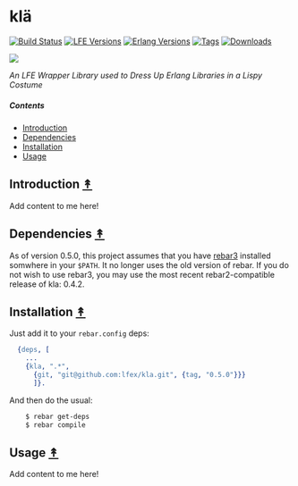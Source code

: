 # klä

[![Build Status][travis badge]][travis] [![LFE Versions][lfe badge]][lfe] [![Erlang Versions][erlang badge]][versions] [![Tags][github tags badge]][github tags] [![Downloads][hex downloads]][hex package]

[![][kla-logo]][kla-logo-large]

*An LFE Wrapper Library used to Dress Up Erlang Libraries in a Lispy Costume*


##### Contents

* [Introduction](#introduction-)
* [Dependencies](#dependencies-)
* [Installation](#installation-)
* [Usage](#usage-)


## Introduction [&#x219F;](#contents)

Add content to me here!


## Dependencies [&#x219F;](#contents)

As of version 0.5.0, this project assumes that you have
[rebar3](https://github.com/rebar/rebar3) installed somwhere in your ``$PATH``.
It no longer uses the old version of rebar. If you do not wish to use rebar3,
you may use the most recent rebar2-compatible release of kla: 0.4.2.


## Installation [&#x219F;](#contents)

Just add it to your ``rebar.config`` deps:

```erlang
  {deps, [
    ...
    {kla, ".*",
      {git, "git@github.com:lfex/kla.git", {tag, "0.5.0"}}}
      ]}.
```

And then do the usual:

```bash
    $ rebar get-deps
    $ rebar compile
```


## Usage [&#x219F;](#contents)

Add content to me here!



<!-- Named page links below: /-->

[kla-logo]: priv/images/vikings-small.png
[kla-logo-large]: http://callego.deviantart.com/art/Viking-Clothes-334955145
[github]: https://github.com/lfex/kla
[gitlab]: https://gitlab.com/lfex/kla
[travis]: https://travis-ci.org/lfex/kla
[travis badge]: https://img.shields.io/travis/lfex/kla.svg
[lfe]: https://github.com/rvirding/lfe
[lfe badge]: https://img.shields.io/badge/lfe-1.2.0-blue.svg
[erlang badge]: https://img.shields.io/badge/erlang-R15%20to%2019.1-blue.svg
[versions]: https://github.com/lfex/kla/blob/master/.travis.yml
[github tags]: https://github.com/lfex/kla/tags
[github tags badge]: https://img.shields.io/github/tag/lfex/kla.svg
[github downloads]: https://img.shields.io/github/downloads/atom/atom/total.svg
[hex badge]: https://img.shields.io/hexpm/v/kla.svg?maxAge=2592000
[hex package]: https://hex.pm/packages/kla
[hex downloads]: https://img.shields.io/hexpm/dt/kla.svg


